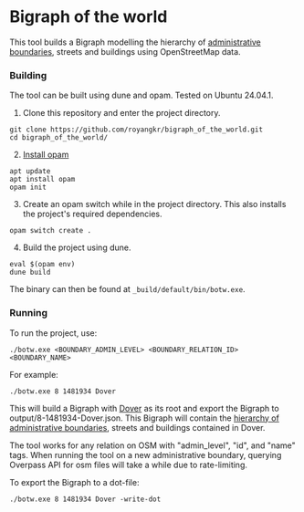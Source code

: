 # Bigraph of the world

This tool builds a Bigraph modelling the hierarchy of [administrative boundaries](https://wiki.openstreetmap.org/wiki/Tag:boundary%3Dadministrative), streets and buildings using OpenStreetMap data.

### Building

The tool can be built using dune and opam. Tested on Ubuntu 24.04.1.

1. Clone this repository and enter the project directory.
```
git clone https://github.com/royangkr/bigraph_of_the_world.git
cd bigraph_of_the_world/
```

2. [Install opam](https://opam.ocaml.org/doc/Install.html)
```
apt update
apt install opam
opam init
```

3. Create an opam switch while in the project directory. This also installs the project's required dependencies.
```
opam switch create .
```

4. Build the project using dune.
```
eval $(opam env)
dune build
```

The binary can then be found at `_build/default/bin/botw.exe`.

### Running

To run the project, use:
```
./botw.exe <BOUNDARY_ADMIN_LEVEL> <BOUNDARY_RELATION_ID> <BOUNDARY_NAME>
```

For example:
```
./botw.exe 8 1481934 Dover
```

This will build a Bigraph with [Dover](https://www.openstreetmap.org/relation/1481934) as its root and export the Bigraph to output/8-1481934-Dover.json. This Bigraph will contain the [hierarchy of administrative boundaries](https://osm-boundaries.com/l/6fe0b904dcdf9b142bfe7a404e69fff3290b566f), streets and buildings contained in Dover. 

The tool works for any relation on OSM with "admin_level", "id", and "name" tags. When running the tool on a new administrative boundary, querying Overpass API for osm files will take a while due to rate-limiting.

To export the Bigraph to a dot-file:
```
./botw.exe 8 1481934 Dover -write-dot
```
